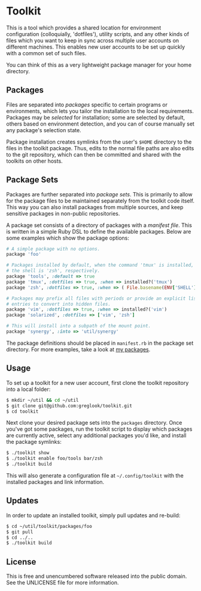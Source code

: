 Toolkit
=======

This is a tool which provides a shared location for environment configuration
(colloquially, 'dotfiles'), utility scripts, and any other kinds of files which
you want to keep in sync across multiple user accounts on different machines.
This enables new user accounts to be set up quickly with a common set of such
files.

You can think of this as a very lightweight package manager for your home
directory.

Packages
--------
Files are separated into _packages_ specific to certain programs or
environments, which lets you tailor the installation to the local requirements.
Packages may be _selected_ for installation; some are selected by default,
others based on environment detection, and you can of course manually set any
package's selection state.

Package installation creates symlinks from the user's `$HOME` directory to the
files in the toolkit package. Thus, edits to the normal file paths are also
edits to the git repository, which can then be committed and shared with the
toolkits on other hosts.

Package Sets
------------
Packages are further separated into _package sets_. This is primarily to allow
for the package files to be maintained separately from the toolkit code itself.
This way you can also install packages from multiple sources, and keep sensitive
packages in non-public repositories.

A package set consists of a directory of packages with a _manifest file_. This
is written in a simple Ruby DSL to define the available packages. Below are
some examples which show the package options:

```ruby
# A simple package with no options.
package 'foo'

# Packages installed by default, when the command 'tmux' is installed, and when
# the shell is 'zsh', respectively.
package 'tools', :default => true
package 'tmux', :dotfiles => true, :when => installed?('tmux')
package 'zsh', :dotfiles => true, :when => ( File.basename(ENV['SHELL']) == 'zsh' )

# Packages may prefix all files with periods or provide an explicit list of
# entries to convert into hidden files.
package 'vim', :dotfiles => true, :when => installed?('vim')
package 'solarized', :dotfiles => ['vim', 'zsh']

# This will install into a subpath of the mount point.
package 'synergy', :into => 'util/synergy'
```

The package definitions should be placed in `manifest.rb` in the package set
directory. For more examples, take a look at [my
packages](https://github.com/greglook/toolkit-packages).

Usage
-----
To set up a toolkit for a new user account, first clone the toolkit repository
into a local folder:

```bash
$ mkdir ~/util && cd ~/util
$ git clone git@github.com:greglook/toolkit.git
$ cd toolkit
```

Next clone your desired package sets into the `packages` directory. Once you've
got some packages, run the toolkit script to display which packages are
currently active, select any additional packages you'd like, and install the
package symlinks:

```bash
$ ./toolkit show
$ ./toolkit enable foo/tools bar/zsh
$ ./toolkit build
```

This will also generate a configuration file at `~/.config/toolkit` with the
installed packages and link information.

Updates
-------
In order to update an installed toolkit, simply pull updates and re-build:

```bash
$ cd ~/util/toolkit/packages/foo
$ git pull
$ cd ../..
$ ./toolkit build
```

License
-------
This is free and unencumbered software released into the public domain.
See the UNLICENSE file for more information.
